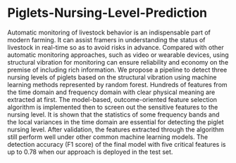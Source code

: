 # Piglets-Nursing-Level-Prediction

Automatic monitoring of livestock behavior is an indispensable
part of modern farming. It can assist framers in understanding
the status of livestock in real-time so as to avoid risks in advance.
Compared with other automatic monitoring approaches, such as
video or wearable devices, using structural vibration for monitoring
can ensure reliability and economy on the premise of including rich
information. We propose a pipeline to detect three nursing levels
of piglets based on the structural vibration using machine learning
methods represented by random forest. Hundreds of features from
the time domain and frequency domain with clear physical meaning
are extracted at first. The model-based, outcome-oriented feature
selection algorithm is implemented then to screen out the sensitive
features to the nursing level. It is shown that the statistics of some
frequency bands and the local variances in the time domain are
essential for detecting the piglet nursing level. After validation, the
features extracted through the algorithm still perform well under
other common machine learning models. The detection accuracy
(F1 score) of the final model with five critical features is up to 0.78
when our approach is deployed in the test set.

